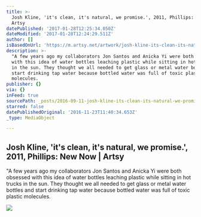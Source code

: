 ```yaml
---
title: >-
  Josh Kline, 'it's clean, it's natural, we promise.', 2011, Phillips: New Now |
  Artsy
datePublished: '2017-01-28T12:25:34.050Z'
dateModified: '2017-01-28T12:24:29.511Z'
author: []
isBasedOnUrl: 'https://m.artsy.net/artwork/josh-kline-its-clean-its-natural-we-promise'
description: >-
  "A few years ago my collaborators Jon Santos and Anicka Yi were both obsessed
  with this idea of water bottles leaching plastic while sitting in hot trucks
  in the sun. They thought we all needed to get glass or metal water bottles and
  start drinking tap water because bottled water was full of toxic plastic
  molecules.
publisher: {}
via: {}
inFeed: true
sourcePath: _posts/2016-09-11-josh-kline-its-clean-its-natural-we-promise-2011-p.md
starred: false
datePublishedOriginal: '2016-11-23T11:40:34.653Z'
_type: MediaObject

---
```

<article style=""><h1>Josh Kline, 'it's clean, it's natural, we promise.', 2011, Phillips: New Now | Artsy</h1><p>"A few years ago my collaborators Jon Santos and Anicka Yi were both obsessed with this idea of water bottles leaching plastic while sitting in hot trucks in the sun. They thought we all needed to get glass or metal water bottles and start drinking tap water because bottled water was full of toxic plastic molecules.</p><img src="https://d32dm0rphc51dk.cloudfront.net/aVmYAt6yoH5lGC-s6wryRw/large.jpg" /></article>